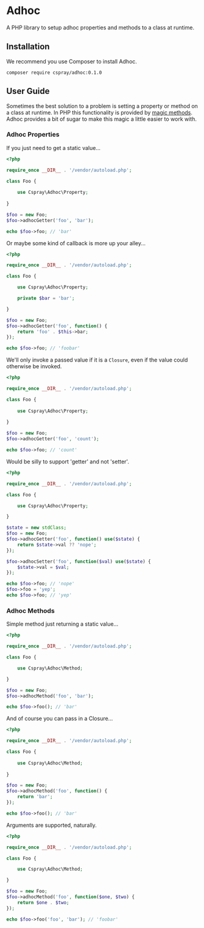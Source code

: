 # Adhoc

A PHP library to setup adhoc properties and methods to a class at runtime.

## Installation

We recommend you use Composer to install Adhoc.

```
composer require cspray/adhoc:0.1.0
```

## User Guide

Sometimes the best solution to a problem is setting a property or method on a class at runtime. In PHP this functionality 
is provided by [magic methods](http://php.net/manual/en/language.oop5.overloading.php). Adhoc provides a bit of sugar to 
make this magic a little easier to work with.

### Adhoc Properties

If you just need to get a static value...

```php linenos
<?php

require_once __DIR__ . '/vendor/autoload.php';

class Foo {
    
    use Cspray\Adhoc\Property;
    
}

$foo = new Foo;
$foo->adhocGetter('foo', 'bar');

echo $foo->foo; // 'bar'
```

Or maybe some kind of callback is more up your alley...

```php linenos
<?php

require_once __DIR__ . '/vendor/autoload.php';

class Foo {

    use Cspray\Adhoc\Property;

    private $bar = 'bar';

}

$foo = new Foo;
$foo->adhocGetter('foo', function() {
    return 'foo' . $this->bar;
});

echo $foo->foo; // 'foobar'
```

We'll only invoke a passed value if it is a `Closure`, even if the value could otherwise be invoked.

```php linenos
<?php

require_once __DIR__ . '/vendor/autoload.php';

class Foo {
    
    use Cspray\Adhoc\Property;
    
}

$foo = new Foo;
$foo->adhocGetter('foo', 'count');

echo $foo->foo; // 'count'
```

Would be silly to support 'getter' and not 'setter'.

```php linenos
<?php

require_once __DIR__ . '/vendor/autoload.php';

class Foo {

    use Cspray\Adhoc\Property;

}

$state = new stdClass;
$foo = new Foo;
$foo->adhocGetter('foo', function() use($state) {
    return $state->val ?? 'nope';
});

$foo->adhocSetter('foo', function($val) use($state) {
    $state->val = $val;
});

echo $foo->foo; // 'nope'
$foo->foo = 'yep';
echo $foo->foo; // 'yep'
```

### Adhoc Methods

Simple method just returning a static value...

```php linenos
<?php

require_once __DIR__ . '/vendor/autoload.php';

class Foo {

    use Cspray\Adhoc\Method;

}

$foo = new Foo;
$foo->adhocMethod('foo', 'bar');

echo $foo->foo(); // 'bar'
```

And of course you can pass in a Closure...

```php linenos
<?php

require_once __DIR__ . '/vendor/autoload.php';

class Foo {
    
    use Cspray\Adhoc\Method;
    
}

$foo = new Foo;
$foo->adhocMethod('foo', function() {
    return 'bar';
});

echo $foo->foo(); // 'bar'
```

Arguments are supported, naturally.

```php linenos
<?php

require_once __DIR__ . '/vendor/autoload.php';

class Foo {

    use Cspray\Adhoc\Method;

}

$foo = new Foo;
$foo->adhocMethod('foo', function($one, $two) {
    return $one . $two;
});

echo $foo->foo('foo', 'bar'); // 'foobar'
```